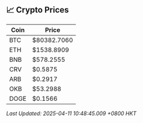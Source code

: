 ## 📈 Crypto Prices

| Coin | Price |
| ---- | ----- |
| BTC | $80382.7060 |
| ETH | $1538.8909 |
| BNB | $578.2555 |
| CRV | $0.5875 |
| ARB | $0.2917 |
| OKB | $53.2988 |
| DOGE | $0.1566 |

_Last Updated: 2025-04-11 10:48:45.009 +0800 HKT_